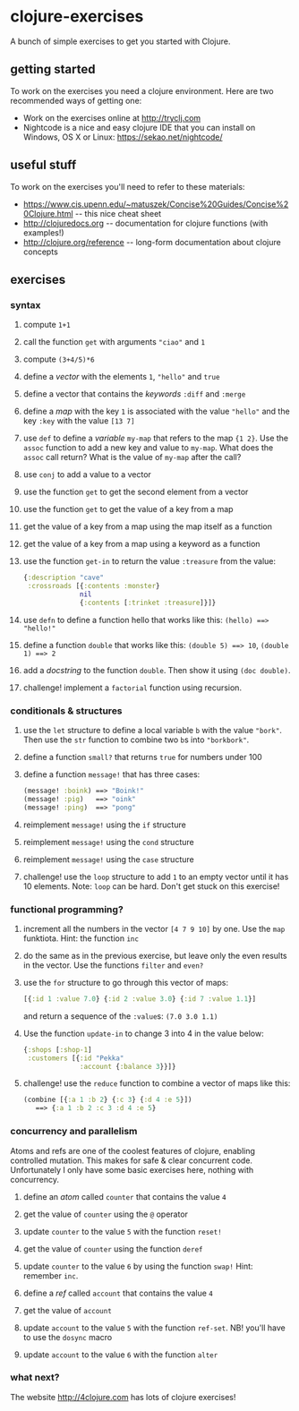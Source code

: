 # clojure-exercises

A bunch of simple exercises to get you started with Clojure.

## getting started

To work on the exercises you need a clojure environment. Here are
two recommended ways of getting one:

- Work on the exercises online at http://tryclj.com
- Nightcode is a nice and easy clojure IDE that you can install on
  Windows, OS X or Linux: https://sekao.net/nightcode/

## useful stuff

To work on the exercises you'll need to refer to these materials:

- https://www.cis.upenn.edu/~matuszek/Concise%20Guides/Concise%20Clojure.html --
  this nice cheat sheet
- http://clojuredocs.org -- documentation for clojure functions (with examples!)
- http://clojure.org/reference -- long-form documentation about clojure concepts

## exercises

### syntax

1. compute `1+1`
1. call the function `get` with arguments `"ciao"` and `1`
1. compute `(3+4/5)*6`

1. define a _vector_ with the elements `1`, `"hello"` and `true`
1. define a vector that contains the _keywords_ `:diff` and `:merge`

1. define a _map_ with the key `1` is associated with the value `"hello"` and the key `:key`
   with the value `[13 7]`

1. use `def` to define a _variable_ `my-map` that refers to the map `{1 2}`.
   Use the `assoc` function to add a new key and value to `my-map`. What does
   the `assoc` call return?  What is the value of `my-map` after the call?

1. use `conj` to add a value to a vector
1. use the function `get` to get the second element from a vector
1. use the function `get` to get the value of a key from a map
1. get the value of a key from a map using the map itself as a function
1. get the value of a key from a map using a keyword as a function

1. use the function `get-in` to return the value `:treasure` from the value:

    ```clojure
    {:description "cave"
     :crossroads [{:contents :monster}
                  nil
                  {:contents [:trinket :treasure]}]}
    ```

1. use `defn` to define a function hello that works like this: `(hello) ==> "hello!"`
1. define a function `double` that works like this: `(double 5) ==> 10`, `(double 1) ==> 2`
1. add a _docstring_ to the function `double`. Then show it using `(doc double)`.
1. challenge! implement a `factorial` function using recursion.

### conditionals & structures

1. use the `let` structure to define a local variable `b` with the value `"bork"`.
   Then use the `str` function to combine two `b`s into `"borkbork"`.
1. define a function `small?` that returns `true` for numbers under 100
1. define a function `message!` that has three cases:

    ```clojure
    (message! :boink) ==> "Boink!"
    (message! :pig)   ==> "oink"
    (message! :ping)  ==> "pong"
    ```

1. reimplement `message!` using the `if` structure
1. reimplement `message!` using the `cond` structure
1. reimplement `message!` using the `case` structure

1. challenge! use the `loop` structure to add `1` to an empty vector until it has 10 elements.
   Note: `loop` can be hard. Don't get stuck on this exercise!

### functional programming?

1. increment all the numbers in the vector `[4 7 9 10]` by one. Use
   the `map` funktiota. Hint: the function `inc`
1. do the same as in the previous exercise, but leave only the even results in the vector.
   Use the functions `filter` and `even?`
1. use the `for` structure to go through this vector of maps:

    ```clojure
    [{:id 1 :value 7.0} {:id 2 :value 3.0} {:id 7 :value 1.1}]
    ```

   and return a sequence of the `:value`s: `(7.0 3.0 1.1)`
1. Use the function `update-in` to change 3 into 4 in the value below:

    ```clojure
    {:shops [:shop-1]
     :customers [{:id "Pekka"
                  :account {:balance 3}}]}
    ```

1. challenge! use the `reduce` function to combine a vector of maps like this:

    ```clojure
    (combine [{:a 1 :b 2} {:c 3} {:d 4 :e 5}])
       ==> {:a 1 :b 2 :c 3 :d 4 :e 5}
    ```

### concurrency and parallelism

Atoms and refs are one of the coolest features of clojure, enabling
controlled mutation. This makes for safe & clear concurrent code.
Unfortunately I only have some basic exercises here, nothing with
concurrency.

1. define an _atom_ called `counter` that contains the value `4`
1. get the value of `counter` using the `@` operator
1. update `counter` to the value `5` with the function `reset!`
1. get the value of `counter` using the function `deref`
1. update `counter` to the value `6` by using the function `swap!`
   Hint: remember `inc`.

1. define a _ref_ called `account` that contains the value `4`
1. get the value of `account`
1. update `account` to the value `5` with the function `ref-set`.
   NB! you'll have to use the `dosync` macro
1. update `account` to the value `6` with the function `alter`

### what next?

The website http://4clojure.com has lots of clojure exercises!
